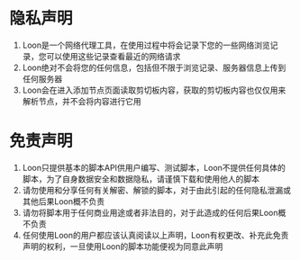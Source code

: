 # 隐私声明
1. Loon是一个网络代理工具，在使用过程中将会记录下您的一些网络浏览记录，您可以使用这些记录查看最近的网络请求
2. Loon绝对不会将您的任何信息，包括但不限于浏览记录、服务器信息上传到任何服务器
3. Loon会在进入添加节点页面读取剪切板内容，获取的剪切板内容也仅仅用来解析节点，并不会将内容进行它用

# 免责声明
1. Loon只提供基本的脚本API供用户编写、测试脚本，Loon不提供任何具体的脚本，为了自身数据安全和数据隐私，请谨慎下载和使用他人的脚本
2. 请勿使用和分享任何有关解密、解锁的脚本，对于由此引起的任何隐私泄漏或其他后果Loon概不负责
3. 请勿将脚本用于任何商业用途或者非法目的，对于此造成的任何后果Loon概不负责
4. 任何使用Loon的用户都应该认真阅读以上声明，Loon有权更改、补充此免责声明的权利，一旦使用Loon的脚本功能便视为同意此声明